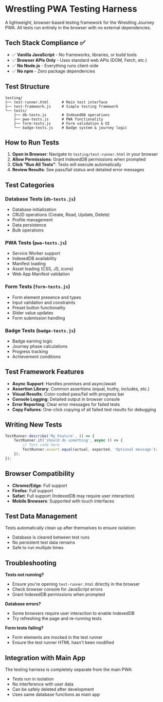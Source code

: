 # Wrestling PWA Testing Harness

A lightweight, browser-based testing framework for the Wrestling Journey PWA. All tests run entirely in the browser with no external dependencies.

## Tech Stack Compliance ✅
- ✅ **Vanilla JavaScript** - No frameworks, libraries, or build tools
- ✅ **Browser APIs Only** - Uses standard web APIs (DOM, Fetch, etc.)
- ✅ **No Node.js** - Everything runs client-side
- ✅ **No npm** - Zero package dependencies

## Test Structure

```
testing/
├── test-runner.html      # Main test interface
├── test-framework.js     # Simple testing framework
└── tests/
    ├── db-tests.js       # IndexedDB operations
    ├── pwa-tests.js      # PWA functionality
    ├── form-tests.js     # Form validation & UI
    └── badge-tests.js    # Badge system & journey logic
```

## How to Run Tests

1. **Open in Browser**: Navigate to `testing/test-runner.html` in your browser
2. **Allow Permissions**: Grant IndexedDB permissions when prompted
3. **Click "Run All Tests"**: Tests will execute automatically
4. **Review Results**: See pass/fail status and detailed error messages

## Test Categories

### Database Tests (`db-tests.js`)
- Database initialization
- CRUD operations (Create, Read, Update, Delete)
- Profile management
- Data persistence
- Bulk operations

### PWA Tests (`pwa-tests.js`)
- Service Worker support
- IndexedDB availability
- Manifest loading
- Asset loading (CSS, JS, icons)
- Web App Manifest validation

### Form Tests (`form-tests.js`)
- Form element presence and types
- Input validation and constraints
- Preset button functionality
- Slider value updates
- Form submission handling

### Badge Tests (`badge-tests.js`)
- Badge earning logic
- Journey phase calculations
- Progress tracking
- Achievement conditions

## Test Framework Features

- **Async Support**: Handles promises and async/await
- **Assertion Library**: Common assertions (equal, truthy, includes, etc.)
- **Visual Results**: Color-coded pass/fail with progress bar
- **Console Logging**: Detailed output in browser console
- **Error Reporting**: Clear error messages for failed tests
- **Copy Failures**: One-click copying of all failed test results for debugging

## Writing New Tests

```javascript
TestRunner.describe('My Feature', () => {
    TestRunner.it('should do something', async () => {
        // Test code here
        TestRunner.assert.equal(actual, expected, 'Optional message');
    });
});
```

## Browser Compatibility

- **Chrome/Edge**: Full support
- **Firefox**: Full support
- **Safari**: Full support (IndexedDB may require user interaction)
- **Mobile Browsers**: Supported with touch interfaces

## Test Data Management

Tests automatically clean up after themselves to ensure isolation:
- Database is cleared between test runs
- No persistent test data remains
- Safe to run multiple times

## Troubleshooting

**Tests not running?**
- Ensure you're opening `test-runner.html` directly in the browser
- Check browser console for JavaScript errors
- Grant IndexedDB permissions when prompted

**Database errors?**
- Some browsers require user interaction to enable IndexedDB
- Try refreshing the page and re-running tests

**Form tests failing?**
- Form elements are mocked in the test runner
- Ensure the test runner HTML hasn't been modified

## Integration with Main App

The testing harness is completely separate from the main PWA:
- Tests run in isolation
- No interference with user data
- Can be safely deleted after development
- Uses same database functions as main app